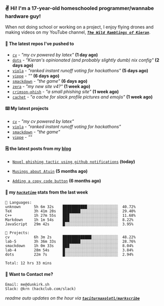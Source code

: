 ### ✌️ Hi! I'm a 17-year-old homeschooled programmer/wannabe hardware guy!

When not doing school or working on a project, I enjoy flying drones and making videos on my YouTube channel, [**_`The Wild Ramblings of Kieran`_**](https://youtube.com/@kieran.rambles).

#### 👷 The latest repos I've pushed to

- [`cv`](https://github.com/taciturnaxolotl/cv) - _"my cv powered by latex"_ **(1 day ago)**
- [`dots`](https://github.com/taciturnaxolotl/dots) - _"Kieran's opinionated (and probably slightly dumb) nix config"_ **(2 days ago)**
- [`viola`](https://github.com/taciturnaxolotl/viola) - _"ranked instant runoff voting for hackathons"_ **(5 days ago)**
- [`yippe`](https://github.com/taciturnaxolotl/yippe) - _""_ **(6 days ago)**
- [`smackdown`](https://github.com/taciturnaxolotl/smackdown) - _"the game"_ **(6 days ago)**
- [`zera`](https://github.com/taciturnaxolotl/zera) - _"my new site v4?"_ **(1 week ago)**
- [`crimson-phish`](https://github.com/taciturnaxolotl/crimson-phish) - _"a small phishing site"_ **(1 week ago)**
- [`cachet`](https://github.com/taciturnaxolotl/cachet) - _"a cache for slack profile pictures and emojis"_ **(1 week ago)**

#### ⌨️ My latest projects

- [`cv`](https://github.com/taciturnaxolotl/cv) - _"my cv powered by latex"_
- [`viola`](https://github.com/taciturnaxolotl/viola) - _"ranked instant runoff voting for hackathons"_
- [`smackdown`](https://github.com/taciturnaxolotl/smackdown) - _"the game"_
- [`yippe`](https://github.com/taciturnaxolotl/yippe) - _""_

#### 🗒️ the latest posts from my [blog](https://dunkirk.sh)

- [`Novel phishing tactic using github notifications`](https://dunkirk.sh/blog/github-phishing/) **(today)**

- [`Musings about Atuin`](https://dunkirk.sh/blog/atuin/) **(5 months ago)**

- [`Adding a copy code button`](https://dunkirk.sh/blog/adding-a-copy-button/) **(6 months ago)**



#### 📡 my [_`hackatime`_](https://waka.hackclub.com) stats from the last week

```text
💾 Languages:
unknown      5h 6m 32s    ███████████░░░░░░░░░░░░░░  40.72%
TeX          3h 41m 20s   ████████░░░░░░░░░░░░░░░░░  29.40%
C++          1h 27m 55s   ███░░░░░░░░░░░░░░░░░░░░░░  11.68%
Markdown     1h 1m 54s    ███░░░░░░░░░░░░░░░░░░░░░░  8.22%
JavaScript   29m 42s      █░░░░░░░░░░░░░░░░░░░░░░░░  3.95%

💼 Projects:
cv           6h 3m 2s     █████████████░░░░░░░░░░░░  48.22%
lab-5        3h 36m 33s   ████████░░░░░░░░░░░░░░░░░  28.76%
smackdown    1h 0m 33s    ███░░░░░░░░░░░░░░░░░░░░░░  8.04%
lab-4        28m 54s      █░░░░░░░░░░░░░░░░░░░░░░░░  3.84%
dots         22m 7s       █░░░░░░░░░░░░░░░░░░░░░░░░  2.94%

Total: 12 hrs 33 mins
```

#### 📮 Want to Contact me?

```text
Email: me@dunkirk.sh
Slack: @krn (hackclub.com/slack)
```

_readme auto updates on the hour via [**`taciturnaxolotl/markscribe`**](https://github.com/taciturnaxolotl/markscribe)_
